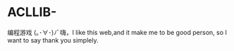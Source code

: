 # ACLLIB-
编程游戏
     (｡･∀･)ﾉﾞ嗨，I like this web,and it make me to be good person, so I want to say thank you simplely.

